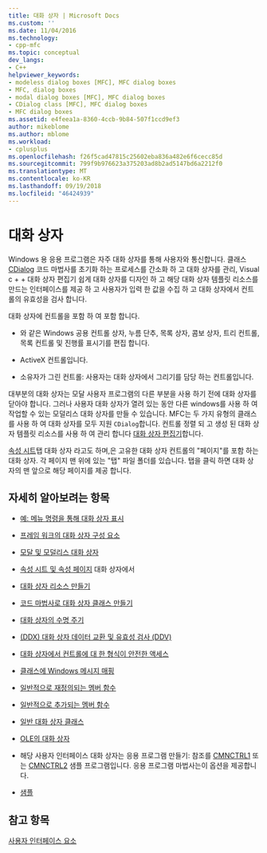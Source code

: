 ```yaml
---
title: 대화 상자 | Microsoft Docs
ms.custom: ''
ms.date: 11/04/2016
ms.technology:
- cpp-mfc
ms.topic: conceptual
dev_langs:
- C++
helpviewer_keywords:
- modeless dialog boxes [MFC], MFC dialog boxes
- MFC, dialog boxes
- modal dialog boxes [MFC], MFC dialog boxes
- CDialog class [MFC], MFC dialog boxes
- MFC dialog boxes
ms.assetid: e4feea1a-8360-4ccb-9b84-507f1ccd9ef3
author: mikeblome
ms.author: mblome
ms.workload:
- cplusplus
ms.openlocfilehash: f26f5cad47815c25602eba836a482e6f6cecc85d
ms.sourcegitcommit: 799f9b976623a375203ad8b2ad5147bd6a2212f0
ms.translationtype: MT
ms.contentlocale: ko-KR
ms.lasthandoff: 09/19/2018
ms.locfileid: "46424939"
---
```

# <a name="dialog-boxes"></a>대화 상자

Windows 용 응용 프로그램은 자주 대화 상자를 통해 사용자와 통신합니다. 클래스 [CDialog](../mfc/reference/cdialog-class.md) 코드 마법사를 초기화 하는 프로세스를 간소화 하 고 대화 상자를 관리, Visual c + + 대화 상자 편집기 쉽게 대화 상자를 디자인 하 고 해당 대화 상자 템플릿 리소스를 만드는 인터페이스를 제공 하 고 사용자가 입력 한 값을 수집 하 고 대화 상자에서 컨트롤의 유효성을 검사 합니다.

대화 상자에 컨트롤을 포함 하 여 포함 합니다.

- 와 같은 Windows 공용 컨트롤 상자, 누름 단추, 목록 상자, 콤보 상자, 트리 컨트롤, 목록 컨트롤 및 진행률 표시기를 편집 합니다.

- ActiveX 컨트롤입니다.

- 소유자가 그린 컨트롤: 사용자는 대화 상자에서 그리기를 담당 하는 컨트롤입니다.

대부분의 대화 상자는 모달 사용자 프로그램의 다른 부분을 사용 하기 전에 대화 상자를 닫아야 합니다. 그러나 사용자 대화 상자가 열려 있는 동안 다른 windows를 사용 하 여 작업할 수 있는 모덜리스 대화 상자를 만들 수 있습니다. MFC는 두 가지 유형의 클래스를 사용 하 여 대화 상자를 모두 지원 `CDialog`합니다. 컨트롤 정렬 되 고 생성 된 대화 상자 템플릿 리소스를 사용 하 여 관리 합니다 [대화 상자 편집기](../windows/dialog-editor.md)합니다.

[속성 시트](../mfc/property-sheets-mfc.md)탭 대화 상자 라고도 하며,은 고유한 대화 상자 컨트롤의 "페이지"를 포함 하는 대화 상자. 각 페이지 맨 위에 있는 "탭" 파일 폴더를 있습니다. 탭을 클릭 하면 대화 상자의 맨 앞으로 해당 페이지를 제공 합니다.

## <a name="what-do-you-want-to-know-more-about"></a>자세히 알아보려는 항목

- [예: 메뉴 명령을 통해 대화 상자 표시](../mfc/example-displaying-a-dialog-box-via-a-menu-command.md)

- [프레임 워크의 대화 상자 구성 요소](../mfc/dialog-box-components-in-the-framework.md)

- [모달 및 모덜리스 대화 상자](../mfc/modal-and-modeless-dialog-boxes.md)

- [속성 시트 및 속성 페이지](../mfc/property-sheets-and-property-pages-mfc.md) 대화 상자에서

- [대화 상자 리소스 만들기](../mfc/creating-the-dialog-resource.md)

- [코드 마법사로 대화 상자 클래스 만들기](../mfc/creating-a-dialog-class-with-code-wizards.md)

- [대화 상자의 수명 주기](../mfc/life-cycle-of-a-dialog-box.md)

- [(DDX) 대화 상자 데이터 교환 및 유효성 검사 (DDV)](../mfc/dialog-data-exchange-and-validation.md)

- [대화 상자에서 컨트롤에 대 한 형식이 안전한 액세스](../mfc/type-safe-access-to-controls-in-a-dialog-box.md)

- [클래스에 Windows 메시지 매핑](../mfc/mapping-windows-messages-to-your-class.md)

- [일반적으로 재정의되는 멤버 함수](../mfc/commonly-overridden-member-functions.md)

- [일반적으로 추가되는 멤버 함수](../mfc/commonly-added-member-functions.md)

- [일반 대화 상자 클래스](../mfc/common-dialog-classes.md)

- [OLE의 대화 상자](../mfc/dialog-boxes-in-ole.md)

- 해당 사용자 인터페이스 대화 상자는 응용 프로그램 만들기: 참조를 [CMNCTRL1](../visual-cpp-samples.md) 또는 [CMNCTRL2](../visual-cpp-samples.md) 샘플 프로그램입니다. 응용 프로그램 마법사는이 옵션을 제공합니다.

- [샘플](../mfc/dialog-sample-list.md)

## <a name="see-also"></a>참고 항목

[사용자 인터페이스 요소](../mfc/user-interface-elements-mfc.md)

